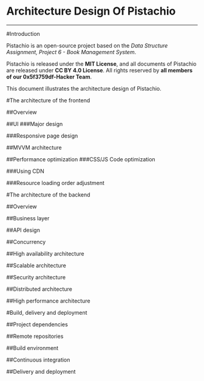 # Architecture Design Of Pistachio

---

#Introduction

Pistachio is an open-source project based on the *Data Structure Assignment, Project 6 - Book Management System*.

Pistachio is released under the **MIT License**, and all documents of Pistachio are released under **CC BY 4.0 License**. All rights reserved by **all members of our 0x5f3759df-Hacker Team**.

This document illustrates the architecture design of Pistachio.

#The architecture of the frontend

##Overview

##UI
###Major design

###Responsive page design

##MVVM architecture

##Performance optimization
###CSS/JS Code optimization

###Using CDN

###Resource loading order adjustment

#The architecture of the backend

##Overview

##Business layer

##API design

##Concurrency

##High availability architecture

##Scalable architecture

##Security architecture

##Distributed architecture

##High performance architecture

#Build, delivery and deployment

##Project dependencies

##Remote repositories

##Build environment

##Continuous integration

##Delivery and deployment
